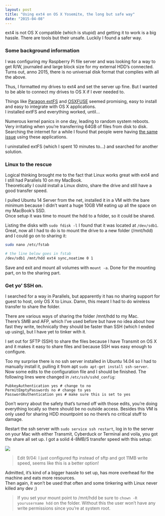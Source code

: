```yaml
---
layout: post
title: "Using ext4 on OS X Yosemite, the long but safe way"
date: "2015-04-08"
---
```


ext4 is not OS X compatible (which is stupid) and getting it to work is a big hassle. There are tools but their unsafe. Luckily I found a safer way.

### Some background information

I was configuring my Raspberry Pi file server and was looking for a way to get R/W, journaled and large block size for my external HDD’s connected.  
Turns out, anno 2015, there is no universal disk format that complies with all the above.

Thus, I formatted my drives to ext4 and set the server up fine. But I wanted to be able to connect my drives to OS X if I ever needed to.

Things like [Paragon extFS](https://www.paragon-software.com/nl/home/extfs-mac/) and [OSXFUSE](https://osxfuse.github.io/) seemed promising, easy to install and easy to integrate with OS X applications.  
I installed extFS and everything worked, until…

Numerous kernel panics in one day, leading to random system reboots. Very irritating when you’re transferring 64GB of files from disk to disk.  
Searching the internet for a while I found that people were having [the same issue](https://apple.stackexchange.com/questions/29842/how-can-i-mount-an-ext4-file-system-on-os-x) using these applications.

I uninstalled extFS (which I spent 10 minutes to…) and searched for another solution.

### Linux to the rescue

Logical thinking brought me to the fact that Linux works great with ext4 and I still had Parallels 10 on my MacBook.  
Theoretically I could install a Linux distro, share the drive and still have a good transfer speed.

I pulled Ubuntu 14 Server from the net, installed it in a VM with the bare minimum because I didn’t want a huge 10GB VM eating up all the space on my MacBook’s SSD.  
Once setup it was time to mount the hdd to a folder, so it could be shared.

Listing the disks with `sudo fdisk -l` I found that it was located at `/dev/sdb1`. Great, now all I had to do is to mount the drive to a new folder (/mnt/hdd) and I could go on to sharing it:

```bash
sudo nano /etc/fstab

# the line below goes in fstab
/dev/sdb1 /mnt/hdd ext4 sync,noatime 0 1
```

Save and exit and mount all volumes with `mount -a`. Done for the mounting part, on to the sharing part.

### Get yo’ SSH on.

I searched for a way in Parallels, but apparently it has no sharing support for guest to host, only OS X to Linux. Damn, this meant I had to do wireless transfer to share the folder.

There are various ways of sharing the folder /mnt/hdd to my Mac.  
There’s SMB and AFP, which I’ve used before but have no idea about how fast they write, technically they should be faster than SSH (which I ended up using), but I have yet to tinker with it.

I set out for SFTP (SSH) to share the files because I have Transmit on OS X and it makes it easy to share files and because SSH was easy enough to configure.

Too my surprise there is no ssh server installed in Ubuntu 14.04 so I had to manually install it, pulling it from apt `sudo apt-get install ssh-server`.  
Now some edits to the configuration file and I should be finished. The following lines were changed in `/etc/ssh/sshd_config`:

```console
PubkeyAuthentication yes # change to no
PermitEmptyPasswords no # change to yes
PasswordAuthentication yes # make sure this is set to yes
```

Don’t worry about the safety that’s turned off with those edits, you’re doing everything locally so there should be no outside access. Besides this VM is only used for sharing HDD mountpoint so no there’s no critical stuff to damage.

Restart the ssh server with `sudo service ssh restart`, log in to the server on your Mac with either Transmit, Cyberduck or Terminal and voila, you got the share all set up.
I got a solid 4-8MB/S transfer speed with this setup:

![](https://imgur.com/sVLbx3r.png)

> Edit 9/04: I just configured ftp instead of sftp and got 11MB write speed, seems like this is a better option!

Admitted, it’s kind of a bigger hassle to set up, has more overhead for the machine and eats more resources.  
Then again, it won’t be used that often and some tinkering with Linux never killed any dev ;)

> If you set your mount point to /mnt/hdd be sure to `chown -R yourusername hdd` on the folder. Without this the user won’t have any write permissions since you’re at system root.
